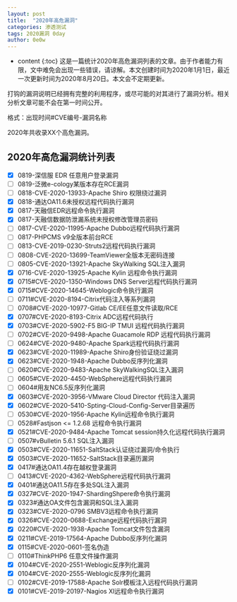 ```yaml
---
layout: post
title:  "2020年高危漏洞"
categories: 渗透测试
tags: 2020漏洞 0day
author: 0e0w
---
```


* content
{:toc}
这是一篇统计2020年高危漏洞列表的文章。由于作者能力有限，文中难免会出现一些错误，请谅解。本文创建时间为2020年1月1日，最近一次更新时间为2020年8月20日。本文会不定期更新。

打钩的漏洞说明已经拥有完整的利用程序，或尽可能的对其进行了漏洞分析。相关分析文章可能不会在第一时间公开。

格式：出现时间#CVE编号-漏洞名称

2020年共收录XX个高危漏洞。

## 2020年高危漏洞统计列表

- [x] 0819-深信服 EDR 任意用户登录漏洞
- [ ] 0819-泛微e-cology某版本存在RCE漏洞
- [ ] 0818-CVE-2020-13933-Apache Shiro 权限绕过漏洞
- [x] 0818-通达OA11.6未授权远程代码执行漏洞
- [x] 0817-天融信EDR远程命令执行漏洞
- [x] 0817-天融信数据防泄漏系统未授权修改管理员密码
- [ ] 0817-CVE-2020-11995-Apache Dubbo远程代码执行漏洞
- [ ] 0817-PHPCMS v9全版本前台RCE
- [ ] 0813-CVE-2019-0230-Struts2远程代码执行漏洞
- [ ] 0808-CVE-2020-13699-TeamViewer全版本无密码连接
- [ ] 0805-CVE-2020-13921-Apache SkyWalking SQL注入漏洞
- [x] 0716-CVE-2020-13925-Apache Kylin 远程命令执行漏洞
- [x] 0715#CVE-2020-1350-Windows DNS Server远程代码执行漏洞
- [x] 0715#CVE-2020-14645-Weblogic命令执行漏洞
- [ ] 0711#CVE-2020-8194-Citrix代码注入等系列漏洞
- [ ] 0708#CVE-2020-10977-Gitlab CE/EE任意文件读取/RCE
- [x] 0707#CVE-2020-8193-Citrix ADC远程代码执行
- [x] 0703#CVE-2020-5902-F5 BIG-IP TMUI 远程代码执行漏洞
- [ ] 0702#CVE-2020-9498-Apache Guacamole RDP 远程代码执行漏洞
- [ ] 0624#CVE-2020-9480-Apache Spark远程代码执行漏洞
- [x] 0623#CVE-2020-11989-Apache Shiro身份验证绕过漏洞
- [x] 0623#CVE-2020-1948-Apache Dubbo反序列化漏洞
- [ ] 0620#CVE-2020-9483-Apache SkyWalkingSQL注入漏洞
- [ ] 0605#CVE-2020-4450-WebSphere远程代码执行漏洞
- [ ] 0604#用友NC6.5反序列化漏洞
- [x] 0603#CVE-2020-3956-VMware Cloud Director 代码注入漏洞
- [x] 0602#CVE-2020-5410-Spting-Cloud-Config-Server目录遍历
- [ ] 0530#CVE-2020-1956-Apache Kylin远程命令执行漏洞
- [ ] 0528#Fastjson <= 1.2.68 远程命令执行漏洞
- [x] 0521#CVE-2020-9484-Apache Tomcat session持久化远程代码执行漏洞
- [ ] 0507#vBulletin 5.6.1 SQL注入漏洞
- [x] 0503#CVE-2020-11651-SaltStack认证绕过漏洞/命令执行
- [x] 0503#CVE-2020-11652-SaltStack目录遍历漏洞
- [x] 0417#通达OA11.4存在越权登录漏洞
- [ ] 0413#CVE-2020-4362-WebSphere远程代码执行漏洞
- [x] 0401#通达OA11.5存在多处SQL注入漏洞
- [x] 0327#CVE-2020-1947-ShardingShpere命令执行漏洞
- [x] 0323#通达OA文件包含漏洞和SQL注入漏洞
- [x] 0323#CVE-2020-0796 SMBV3远程命令执行漏洞
- [x] 0326#CVE-2020-0688-Exchange远程代码执行漏洞
- [x] 0220#CVE-2020-1938-Apache Tomcat文件包含漏洞
- [x] 0211#CVE-2019-17564-Apache Dubbo反序列化漏洞
- [x] 0115#CVE-2020-0601-签名伪造
- [ ] 0110#ThinkPHP6 任意文件操作漏洞
- [x] 0104#CVE-2020-2551-Weblogic反序列化漏洞
- [x] 0104#CVE-2020-2555-Weblogic反序列化漏洞
- [ ] 0102#CVE-2019-17588-Apache Solr模板注入远程代码执行漏洞
- [x] 0101#CVE-2019-20197-Nagios XI远程命令执行漏洞
